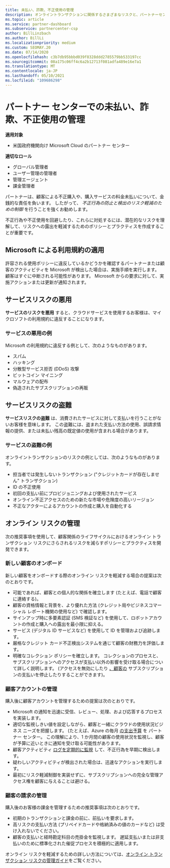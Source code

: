 ```yaml
---
title: 未払い、詐欺、不正使用の管理
description: オンライントランザクションに関係するさまざまなリスクと、パートナーセンターでこれらのリスクを管理および軽減するためのベストプラクティスについて説明します。
ms.topic: article
ms.service: partner-dashboard
ms.subservice: partnercenter-csp
author: BillLinzbach
ms.author: BillLi
ms.localizationpriority: medium
ms.custom: SEOMAY.20
ms.date: 07/14/2020
ms.openlocfilehash: c3b7db95bbbd039f8328ddd2785579bb533197cc
ms.sourcegitcommit: 08a175c06ff4c6a2b12713f081adfa489e16e7a1
ms.translationtype: MT
ms.contentlocale: ja-JP
ms.lasthandoff: 05/10/2021
ms.locfileid: "109686298"
---
```

# <a name="managing-non-payment-fraud-or-misuse-in-partner-center"></a>パートナー センターでの未払い、詐欺、不正使用の管理

**適用対象**

- 米国政府機関向け Microsoft Cloud のパートナー センター

**適切なロール**

- グローバル管理者
- ユーザー管理の管理者
- 管理エージェント
- 課金管理者

パートナーは、顧客による不正購入や、購入サービスの料金未払いについて、金銭的な責任を負います。 したがって、 *不正行為の防止と検出のリスク軽減のための制御* を行うことを強くお勧めします。

不正行為や不正使用を回避したり、これらに対処するには、潜在的なリスクを理解して、リスクへの露出を軽減するためのポリシーとプラクティスを作成することが重要です。

## <a name="enforcement-of-microsoft-acceptable-use-policy"></a>Microsoft による利用規約の適用

許容される使用ポリシーに違反しているかどうかを確認するパートナーまたは顧客のアクティビティを Microsoft が検出した場合は、実施手順を実行します。 顧客はすぐに中断される可能性があります。 Microsoft からの要求に対して、実施アクションまたは更新が通知されます。

## <a name="abuse-of-service-risks"></a>サービスリスクの悪用

**サービスのリスクを悪用** すると、クラウドサービスを使用するお客様は、マイクロソフトの利用規約に違反することになります。

### <a name="examples-of-abuse-of-service"></a>サービスの悪用の例

Microsoft の利用規約に違反する例として、次のようなものがあります。

- スパム
- ハッキング
- 分散型サービス拒否 (DDoS) 攻撃
- ビットコイン マイニング
- マルウェアの配布
- 偽造されたサブスクリプションの再販

## <a name="theft-of-service-risks"></a>サービスリスクの盗難

**サービスリスクの盗難** は、消費されたサービスに対して支払いを行うことがないお客様を意味します。 この盗難には、盗まれた支払い方法の使用、誤請求情報の提供、または未払い残高の既定値の使用が含まれる場合があります。

### <a name="examples-of-service-theft"></a>サービスの盗難の例

オンライントランザクションのリスクの例としては、次のようなものがあります。

- 担当者では発生しないトランザクション ("クレジットカードが存在しません" トランザクション)
- ID の不正使用
- 初回の支払い前にプロビジョニングおよび使用されたサービス
- オンライン不正アクセスのための新たな市場や危険度の高いリージョン
- 不正なアクターによるアカウントの作成と購入を自動化する

## <a name="managing-online-risk"></a>オンライン リスクの管理

次の推奨事項を使用して、顧客関係のライフサイクルにおけるオンライン トランザクション リスクにさらされるリスクを減らすポリシーとプラクティスを開発できます。

### <a name="onboarding-new-customers"></a>新しい顧客のオンボード

新しい顧客をオンボードする際のオンライン リスクを軽減する場合の提案は次のとおりです。

- 可能であれば、顧客との個人的な関係を確立します (たとえば、電話で顧客に連絡する)。
- 顧客の資格情報と背景を、より優れた方法 (クレジット局やビジネスコマーシャル レポート機関の使用など) で確認します。
- サインアップ時に多要素認証 (SMS 検証など) を使用して、ロボットアカウントの作成と購入への露出を最小限に抑える。
- サービス (デジタル ID サービスなど) を使用して ID を管理および追跡します。
- 厳格なクレジット カード不正検出システムを通じて顧客の財務力を評価します。
- 明確なコレクション ポリシーを確立します。 コレクションのプロセスと、サブスクリプションへのアクセスが支払い以外の影響を受け取る場合について詳しく説明します。 (アクセスを無効にしたり [、顧客の](create-a-new-subscription.md#suspend-a-subscription) サブスクリプションの支払いを停止したりすることができます)。

### <a name="managing-customer-accounts"></a>顧客アカウントの管理

購入後に顧客アカウントを管理するための提案は次のとおりです。

- Microsoft の通知を迅速に受信、レビュー、処理、および応答するプロセスを実装します。
- 適切な監視しきい値を設定しながら、顧客と一緒にクラウドの使用状況ビジネス ニーズを把握します。 (たとえば、Azure の毎月 [の支出予算](set-an-azure-spending-budget-for-your-customers.md) を パートナー センター。 この理解により、1 か月間の顧客の使用状況を監視し、顧客が予算に近いときに通知を受け取る可能性があります。
- 顧客アクティビティ [ログを定期的に監視](activity-logs.md) して、不正行為を早期に検出します。
- 疑わしいアクティビティが検出された場合は、迅速なアクションを実行します。
- 最初にリスク軽減制御を実装せずに、サブスクリプションへの完全な管理アクセス権を顧客に与えることは避ける。

### <a name="managing-customer-billing"></a>顧客の請求の管理

購入後のお客様の課金を管理するための推奨事項は次のとおりです。

- 初期のトランザクションと課金の前に、前払いを要求します。
- 高リスクの支払い方法 (プリペイドカードや格納済みの値のカードなど) は受け入れないでください。
- 顧客の支払いと経時勘定科目の売掛金を監視します。 遅延支払いまたは非支払いのために標準化された催促プロセスを積極的に適用します。

オンライン リスクを軽減するための詳しい方法については、[オンライン トランザクション リスクの管理ガイド](https://query.prod.cms.rt.microsoft.com/cms/api/am/binary/RE4Bhtt)をご覧ください。
